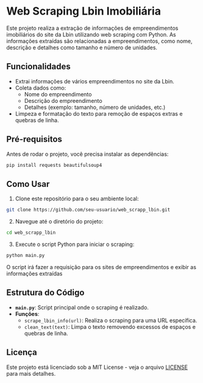 # Web Scraping Lbin Imobiliária

Este projeto realiza a extração de informações de empreendimentos imobiliários do site da Lbin utilizando web scraping com Python. As informações extraídas são relacionadas a empreendimentos, como nome, descrição e detalhes como tamanho e número de unidades.

## Funcionalidades

- Extrai informações de vários empreendimentos no site da Lbin.
- Coleta dados como:
  - Nome do empreendimento
  - Descrição do empreendimento
  - Detalhes (exemplo: tamanho, número de unidades, etc.)
- Limpeza e formatação do texto para remoção de espaços extras e quebras de linha.

## Pré-requisitos

Antes de rodar o projeto, você precisa instalar as dependências:

```bash
pip install requests beautifulsoup4
```

## Como Usar

1. Clone este repositório para o seu ambiente local:

```bash
git clone https://github.com/seu-usuario/web_scrapp_lbin.git
```

2. Navegue até o diretório do projeto:
```bash
cd web_scrapp_lbin
```

3. Execute o script Python para iniciar o scraping:
```bash
python main.py
```

O script irá fazer a requisição para os sites de empreendimentos e exibir as informações extraídas

## Estrutura do Código

- **`main.py`**: Script principal onde o scraping é realizado.
- **Funções**:
  - `scrape_lbin_info(url)`: Realiza o scraping para uma URL específica.
  - `clean_text(text)`: Limpa o texto removendo excessos de espaços e quebras de linha.

## Licença

Este projeto está licenciado sob a MIT License - veja o arquivo [LICENSE](LICENSE) para mais detalhes.
